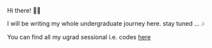 Hi there! 👋👋

I will be writing my whole undergraduate journey here. stay tuned ... 🎶

You can find all my ugrad sessional i.e.  codes [here](./resources.md)
